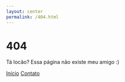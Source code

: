 ```yaml
---
layout: center
permalink: /404.html
---
```


# 404

Tá locão? Essa página não existe meu amigo :)

<div class="mt3">
  <a href="{{ site.baseurl }}/" class="button button-blue button-big">Início</a>
  <a href="{{ site.baseurl }}/contact/" class="button button-blue button-big">Contato</a>
</div>
